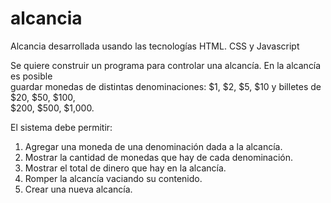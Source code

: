 # alcancia
Alcancia desarrollada usando las tecnologías HTML. CSS y Javascript

Se	 quiere	 construir	 un	 programa	 para	 controlar una	 alcancía.	 En	 la	 alcancía	 es	 posible	
guardar	monedas	de	distintas	denominaciones:	$1,	$2,	$5,	$10	y	billetes	de	$20,	$50,	$100,	
$200, $500,	$1,000.

El sistema debe permitir:
1. Agregar una moneda de una denominación dada a la alcancía.
2. Mostrar la cantidad de monedas que hay de cada denominación.
3. Mostrar el total de dinero que hay en la alcancía.
4. Romper la alcancía vaciando su contenido.
5. Crear una nueva alcancía.

